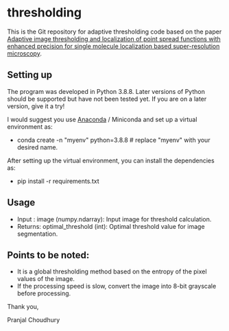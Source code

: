 # thresholding

This is the Git repository for adaptive thresholding code based on the paper [Adaptive image thresholding and localization of point spread functions with enhanced precision for single molecule localization based super-resolution microscopy](https://doi.org/10.1016/j.optlaseng.2024.108234).

## Setting up

The program was developed in Python 3.8.8. Later versions of Python should be supported but have not been tested yet.
If you are on a later version, give it a try!

I would suggest you use [Anaconda](https://www.anaconda.com/download/success) / Miniconda and set up a virtual environment as:

- conda create -n "myenv" python=3.8.8 # replace "myenv" with your desired name.

After setting up the virtual environment, you can install the dependencies as:

- pip install -r requirements.txt

## Usage

- Input : image (numpy.ndarray): Input image for threshold calculation.
- Returns: optimal_threshold (int): Optimal threshold value for image segmentation.

## Points to be noted:

- It is a global thresholding method based on the entropy of the pixel values of the image.
- If the processing speed is slow, convert the image into 8-bit grayscale before processing.

Thank you,

Pranjal Choudhury
